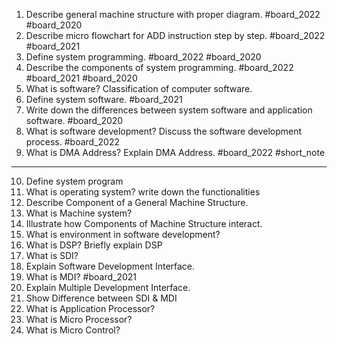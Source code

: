 1. Describe general machine structure with proper diagram. #board_2022 #board_2020 
2. Describe micro flowchart for ADD instruction step by step. #board_2022 #board_2021 
3. Define system programming. #board_2022 #board_2020 
4. Describe the components of system programming. #board_2022 #board_2021 #board_2020 
5. What is software? Classification of computer software.
6. Define system software. #board_2021 
7. Write down the differences between system software and application software. #board_2020 
8. What is software development? Discuss the software development process. #board_2022 
9. What is DMA Address? Explain DMA Address. #board_2022 #short_note 

---

10. Define system program
11. What is operating system? write down the functionalities
12. Describe Component of a General Machine Structure.
13. What is Machine system?
14. Illustrate how Components of Machine Structure interact.
15. What is environment in software development?
16. What is DSP? Briefly explain DSP
17. What is SDI?
18. Explain Software Development Interface.
19. What is MDI? #board_2021 
20. Explain Multiple Development Interface.
21. Show Difference between SDI & MDI
22. What is Application Processor?
23. What is Micro Processor?
24. What is Micro Control?